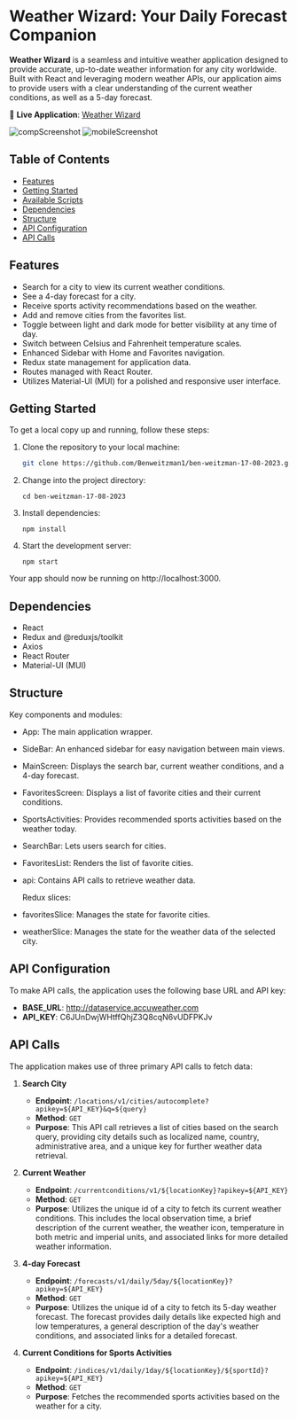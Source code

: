 # Weather Wizard: Your Daily Forecast Companion

**Weather Wizard** is a seamless and intuitive weather application designed to provide accurate, up-to-date weather information for any city worldwide. Built with React and leveraging modern weather APIs, our application aims to provide users with a clear understanding of the current weather conditions, as well as a 5-day forecast.

🚀 **Live Application**: [Weather Wizard](https://benweitzman1.github.io/ben-weitzman-17-08-2023/)

![compScreenshot](./images/compScreenshot.png)
![mobileScreenshot](./images/mobileScreenshot.png)

## Table of Contents

- [Features](#features)
- [Getting Started](#getting-started)
- [Available Scripts](#available-scripts)
- [Dependencies](#dependencies)
- [Structure](#structure)
- [API Configuration](#api-configuration)
- [API Calls](#api-calls)

## Features

- Search for a city to view its current weather conditions.
- See a 4-day forecast for a city.
- Receive sports activity recommendations based on the weather.
- Add and remove cities from the favorites list.
- Toggle between light and dark mode for better visibility at any time of day.
- Switch between Celsius and Fahrenheit temperature scales.
- Enhanced Sidebar with Home and Favorites navigation.
- Redux state management for application data.
- Routes managed with React Router.
- Utilizes Material-UI (MUI) for a polished and responsive user interface.

## Getting Started

To get a local copy up and running, follow these steps:

1. Clone the repository to your local machine:
   ```bash
   git clone https://github.com/Benweitzman1/ben-weitzman-17-08-2023.git
   ```
2. Change into the project directory:
   ```
   cd ben-weitzman-17-08-2023
   ```
3. Install dependencies:
   ```
   npm install
   ```
4. Start the development server:
   ```
   npm start
   ```

Your app should now be running on http://localhost:3000.

## Dependencies

- React
- Redux and @reduxjs/toolkit
- Axios
- React Router
- Material-UI (MUI)

## Structure

Key components and modules:

- App: The main application wrapper.
- SideBar: An enhanced sidebar for easy navigation between main views.
- MainScreen: Displays the search bar, current weather conditions, and a 4-day forecast.
- FavoritesScreen: Displays a list of favorite cities and their current conditions.
- SportsActivities: Provides recommended sports activities based on the weather today.
- SearchBar: Lets users search for cities.
- FavoritesList: Renders the list of favorite cities.
- api: Contains API calls to retrieve weather data.

  Redux slices:

- favoritesSlice: Manages the state for favorite cities.
- weatherSlice: Manages the state for the weather data of the selected city.

## API Configuration

To make API calls, the application uses the following base URL and API key:

- **BASE_URL**: http://dataservice.accuweather.com
- **API_KEY**: C6JUnDwjWHtffQhjZ3Q8cqN6vUDFPKJv

## API Calls

The application makes use of three primary API calls to fetch data:

1. **Search City**

   - **Endpoint**: `/locations/v1/cities/autocomplete?apikey=${API_KEY}&q=${query}`
   - **Method**: `GET`
   - **Purpose**: This API call retrieves a list of cities based on the search query, providing city details such as localized name, country, administrative area, and a unique key for further weather data retrieval.

2. **Current Weather**

   - **Endpoint**: `/currentconditions/v1/${locationKey}?apikey=${API_KEY}`
   - **Method**: `GET`
   - **Purpose**: Utilizes the unique id of a city to fetch its current weather conditions. This includes the local observation time, a brief description of the current weather, the weather icon, temperature in both metric and imperial units, and associated links for more detailed weather information.

3. **4-day Forecast**
   - **Endpoint**: `/forecasts/v1/daily/5day/${locationKey}?apikey=${API_KEY}`
   - **Method**: `GET`
   - **Purpose**: Utilizes the unique id of a city to fetch its 5-day weather forecast. The forecast provides daily details like expected high and low temperatures, a general description of the day's weather conditions, and associated links for a detailed forecast.

4. **Current Conditions for Sports Activities**
   - **Endpoint**: `/indices/v1/daily/1day/${locationKey}/${sportId}?apikey=${API_KEY}`
   - **Method**: `GET`
   - **Purpose**: Fetches the recommended sports activities based on the weather for a city.
